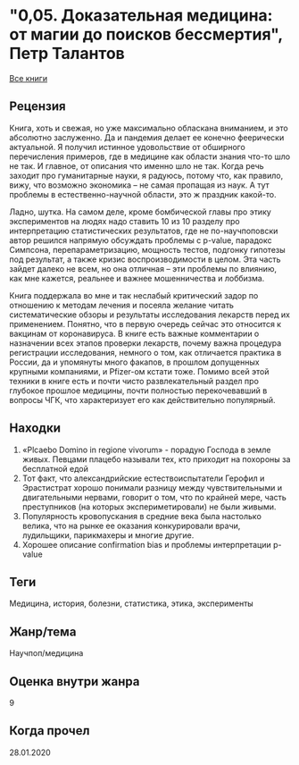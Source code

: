 # "0,05. Доказательная медицина: от магии до поисков бессмертия", Петр Талантов

[Все книги](../README.md)

## Рецензия

Книга, хоть и свежая, но уже максимально обласкана вниманием, и это абсолютно заслуженно. Да и пандемия делает ее конечно феерически актуальной. Я получил истинное удовольствие от обширного перечисления примеров, где в медицине как области знания что-то шло не так. И главное, от описания что именно шло не так. Когда речь заходит про гуманитарные науки, я радуюсь, потому что, как правило, вижу, что возможно экономика – не самая пропащая из наук. А тут проблемы в естественно-научной области, это ж праздник какой-то.

Ладно, шутка. На самом деле, кроме бомбической главы про этику экспериментов на людях надо ставить 10 из 10 разделу про интерпретацию статистических результатов, где не по-научпоповски автор решился напрямую обсуждать проблемы с p-value, парадокс Симпсона, перепараметризацию, мощность тестов, подгонку гипотезы под результат, а также кризис воспроизводимости в целом. Эта часть зайдет далеко не всем, но она отличная – эти проблемы по влиянию, как мне кажется, реальнее и важнее мошенничества и лоббизма.

Книга поддержала во мне и так неслабый критический задор по отношению к методам лечения и посеяла желание читать систематические обзоры и результаты исследования лекарств перед их применением. Понятно, что в первую очередь сейчас это относится к вакцинам от коронавируса. В книге есть важные комментарии о назначении всех этапов проверки лекарств, почему важна процедура регистрации исследования, немного о том, как отличается практика в России, да и упомянуты много факапов, в прошлом допущенных крупными компаниями, и Pfizer-ом кстати тоже. Помимо всей этой техники в книге есть и почти чисто развлекательный раздел про глубокое прошлое медицины, почти полностью перекочевавший в вопросы ЧГК, что характеризует его как действительно популярный.


## Находки

1. «Plcaebo Domino in regione vivorum» - порадую Господа в земле живых. Певцами плацебо называли тех, кто приходит на похороны за бесплатной едой
2.  Тот факт, что александрийские естествоиспытатели Герофил и Эрастистрат хорошо понимали разницу между чувствительными и двигательными нервами, говорит о том, что по крайней мере, часть преступников (на которых экспериметировали) не были живыми.
3. Популярность кровопускания в средние века была настолько велика, что на рынке ее оказания конкурировали врачи, лудильщики, парикмахеры и многие другие.
4. Хорошее описание confirmation bias и проблемы интерпретации p-value


## Теги

Медицина, история, болезни, статистика, этика, эксперименты

## Жанр/тема

Научпоп/медицина

## Оценка внутри жанра

9

## Когда прочел

28.01.2020
